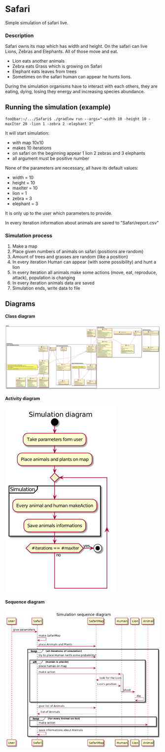# Safari
Simple simulation of safari live.

### Description 
Safari owns its map which has width and height. On the safari can live Lions, Zebras and Elephants. All of those move and eat.
* Lion eats another animals
* Zebra eats Grass which is growing on Safari
* Elephant eats leaves from trees 
* Sometimes on the safari human can appear he hunts lions.

During the simulation organisms have to interact with each others, they are eating, dying, losing they energy and increasing species abundance.

Running the simulation (example)
---
```console
foo@bar:~/.../Safari$ ./gradlew run --args="-width 10 -height 10 -maxIter 20 -lion 1 -zebra 2 -elephant 3"
```
It will start simulation:
* with map 10x10 
* makes 10 iterations
* on safari on the beginning  appear 1 lion 2 zebras and 3 elephants 
* all argument must be positive number

None of the parameters are necessary, all have its default values:
* width = 10
* height = 10
* maxIter = 10
* lion = 1
* zebra = 3
* elephant = 3

It is only up to the user which parameters to provide.

In every iteration information about animals are saved to "Safari/report.csv"

### Simulation process
1. Make a map
2. Place given numbers of animals on safari (positions are random)
3. Amount of trees and grasses are random (like a position)
4. In every iteration Human can appear (with some possibility) and hunt a lion
4. In every iteration all animals make some actions (move, eat, reproduce, attack), population is changing
5. In every iteration animals data are saved
6. Simulation ends, write data to file

Diagrams
---
#### Class diagram
![alt text](https://github.com/Karolina606/Safari/blob/master/doc/diagrams/png/classDiagram.png "class diagram")

#### Activity diagram
![alt text](https://github.com/Karolina606/Safari/blob/master/doc/diagrams/png/activityDiagram.png "activity diagram")

#### Sequence diagram
![alt text](https://github.com/Karolina606/Safari/blob/master/doc/diagrams/png/sequenceDiagram.png "sequence diagram")

